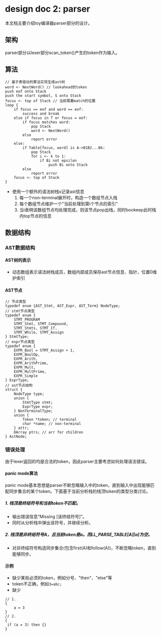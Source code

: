 # design doc 2: parser

本文档主要介绍toy编译器parser部分的设计。

## 架构

parser部分以lexer部分scan_token()产生的token作为输入。

## 算法

```
// 基于表驱动的算法实现生成ast树
word <- NextWord() // lookahead的token
push eof onto Stack
push the start symbol, S onto Stack
focus <- top of Stack // 当前需要match的位置
loop {
    if focus == eof and word == eof:
        success and break
    else if focus in T or focus = eof:
        if focus matches word:
            pop Stack
            word <- NextWord()
        else
            report error
    else:
        if Table[focus, word] is A->B1B2...Bk:
            pop Stack
            for i <- k to 1:
                if Bi not epsilon
                    push Bi onto Stack
        else
            report error
    focus <- top of Stack
}
```

+ 使用一个额外的语法树栈s记录ast信息
    1. 每一个non-terminal展开时，构造一个数组节点入栈
    2. 每个数组节点维护一个"当前处理到第i个节点的索引"
    3. 当i表明该数组节点均处理完成，则该节点pop出栈，同时bookeep此时栈内top节点的信息

## 数据结构

### AST数据结构

#### AST树的表示

+ 动态数组表示语法树栈成员，数组内部成员保存ast节点信息、指针，位置0维护索引

#### AST节点

```
// 节点类型
typedef enum {AST_Stmt, AST_Expr, AST_Term} NodeType;
// stmt节点类型
typedef enum {
    STMT_PROGRAM
    STMT_Stmt, STMT_Compound,
    STMT_Stmts, STMT_If,
    STMT_While, STMT_Assign
} StmtType;
// expr节点类型
typedef enum {
    EXPR_Bool = STMT_Assign + 1,
    EXPR_BoolOp,
    EXPR_Arith,
    EXPR_ArithPrime,
    EXPR_Mult,
    EXPR_MultPrime,
    EXPR_Simple
} ExprType;
// ast节点结构
struct {
    NodeType type;
    union {
        StmtType stmt;
        ExprType expr;
    } NonTerminalType;
    union {
        Token *token; // terminal
        char *name; // non-terminal
    } attr;
    DArray ptrs; // arr for children
} AstNode;
```

### 错误处理

由于lexer返回的均是合法的token，因此parser主要考虑如何处理语法错误。

#### panic mode算法

panic mode基本思想是parser不断忽略输入中的token，直到输入中出现能够匹配同步集合的某个token。下面基于当前分析栈的栈顶token的类型分类讨论。

##### 1. 栈顶是终结符号和当前token不匹配。

+ 输出错误信息“Missing [该终结符号]”。
+ 同时从分析栈中弹出该符号，并继续分析。

##### 2. 栈顶是非终结符号A，且当前token是a。而LL_PARSE_TABLE[A][a]为空。

+ 对非终结符号构造同步集合(包含first(A)和follow(A))，不断忽略token，直到能够同步。

#### 示例

+ 缺少某些必须的token，例如分号、"then"、"else"等
+ token不正确，例如`3=abc;`
+ 缺少

```
// 1.
{
    a = 3
}
// 2.
{
 if (a = 3) then {}
}
```

